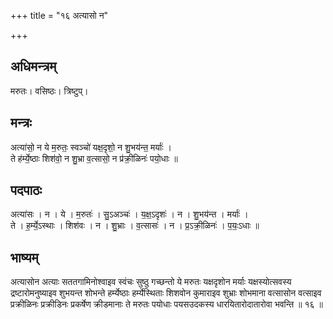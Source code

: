 +++
title = "१६ अत्यासो न"

+++
## अधिमन्त्रम्
मरुतः। वसिष्ठः। त्रिष्टुप्।

## मन्त्रः
अत्या॑सो॒ न ये म॒रुतः॒ स्वञ्चो॑ यक्ष॒दृशो॒ न शु॒भय॑न्त॒ मर्याः॑ ।  
ते ह॑र्म्ये॒ष्ठाः शिश॑वो॒ न शु॒भ्रा व॒त्सासो॒ न प्र॑क्री॒ळिनः॑ पयो॒धाः ॥

## पदपाठः
अत्या॑सः । न । ये । म॒रुतः॑ । सु॒ऽअञ्चः॑ । य॒क्ष॒ऽदृशः॑ । न । शु॒भय॑न्त । मर्याः॑ ।  
ते । ह॒र्म्ये॒ऽस्थाः । शिश॑वः । न । शु॒भ्राः । व॒त्सासः॑ । न । प्र॒ऽक्री॒ळिनः॑ । प॒यः॒ऽधाः ॥

## भाष्यम्
अत्यासोन अत्याः सततगामिनोश्वाइव स्वंचः सुष्ठु गच्छन्तो ये मरुतः यक्षदृशोन मर्याः यक्षस्योत्सवस्य द्रष्टारोमनुष्याइव शुभयन्त शोभन्ते हर्म्येष्ठाः हर्म्येस्थिताः शिशवोन कुमाराइव शुभ्राः शोभमाना वत्सासोन वत्साइव प्रक्रीळिनः प्रक्रीडिनः प्रकर्षेण क्रीडमानाः ते मरुतः पयोधाः पयसउदकस्य धारयितारोदातारोवा भवन्ति ॥ १६ ॥
